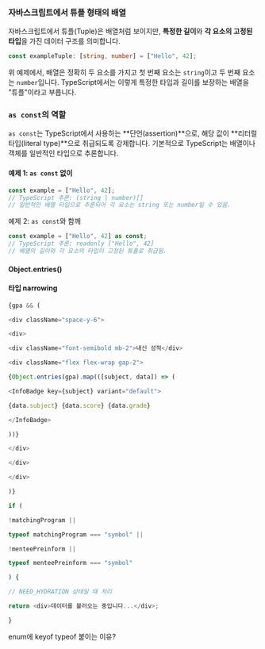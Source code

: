 
### 자바스크립트에서 튜플 형태의 배열

자바스크립트에서 튜플(Tuple)은 배열처럼 보이지만, **특정한 길이**와 **각 요소의 고정된 타입**을 가진 데이터 구조를 의미합니다.

```ts
const exampleTuple: [string, number] = ["Hello", 42];

```

위 예제에서, 배열은 정확히 두 요소를 가지고 첫 번째 요소는 `string`이고 두 번째 요소는 `number`입니다. TypeScript에서는 이렇게 특정한 타입과 길이를 보장하는 배열을 "튜플"이라고 부릅니다.

### `as const`의 역할

`as const`는 TypeScript에서 사용하는 **단언(assertion)**으로, 해당 값이 **리터럴 타입(literal type)**으로 취급되도록 강제합니다. 기본적으로 TypeScript는 배열이나 객체를 일반적인 타입으로 추론합니다.

#### 예제 1: `as const` 없이
```ts
const example = ["Hello", 42];
// TypeScript 추론: (string | number)[]
// 일반적인 배열 타입으로 추론되어 각 요소는 string 또는 number일 수 있음.

```
예제 2: `as const`와 함께
```ts
const example = ["Hello", 42] as const;
// TypeScript 추론: readonly ["Hello", 42]
// 배열의 길이와 각 요소의 타입이 고정된 튜플로 취급됨.

```


#### Object.entries()


#### 타입 narrowing

```ts
{gpa && (

<div className="space-y-6">

<div>

<div className="font-semibold mb-2">내신 성적</div>

<div className="flex flex-wrap gap-2">

{Object.entries(gpa).map(([subject, data]) => (

<InfoBadge key={subject} variant="default">

{data.subject} {data.score} {data.grade}

</InfoBadge>

))}

</div>

</div>

</div>

)}
```

```ts
if (

!matchingProgram ||

typeof matchingProgram === "symbol" ||

!menteePreinform ||

typeof menteePreinform === "symbol"

) {

// NEED_HYDRATION 상태일 때 처리

return <div>데이터를 불러오는 중입니다...</div>;

}
```

enum에 keyof typeof 붙이는 이유?